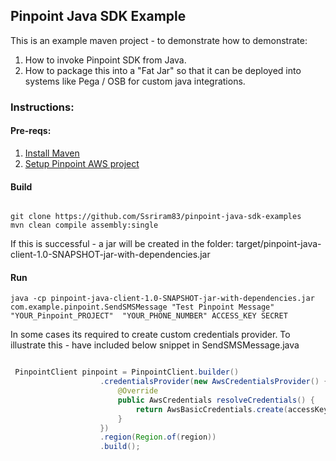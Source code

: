 ## Pinpoint Java SDK Example

This is an example maven project - to demonstrate how to demonstrate: 
1. How to invoke Pinpoint SDK from Java. 
2. How to package this into a "Fat Jar" so that it can be deployed into systems like Pega / OSB for custom java integrations. 

### Instructions:

#### Pre-reqs: 
1. [Install Maven](https://maven.apache.org/install.html)
2. [Setup Pinpoint AWS project](https://pinpoint-jumpstart.workshop.aws/en/prerequisites/create-a-project.html) 

#### Build


```shell

git clone https://github.com/Ssriram83/pinpoint-java-sdk-examples
mvn clean compile assembly:single
```

If this is successful - a jar will be created in the folder: target/pinpoint-java-client-1.0-SNAPSHOT-jar-with-dependencies.jar

#### Run

```shell
java -cp pinpoint-java-client-1.0-SNAPSHOT-jar-with-dependencies.jar com.example.pinpoint.SendSMSMessage "Test Pinpoint Message" "YOUR_Pinpoint_PROJECT"  "YOUR_PHONE_NUMBER" ACCESS_KEY SECRET

```

In some cases its required to create custom credentials provider. To illustrate this - have included below snippet in SendSMSMessage.java 

```java

 PinpointClient pinpoint = PinpointClient.builder()
                    .credentialsProvider(new AwsCredentialsProvider() {
                        @Override
                        public AwsCredentials resolveCredentials() {
                            return AwsBasicCredentials.create(accessKey, accessValue);
                        }
                    })
                    .region(Region.of(region))
                    .build();
```
